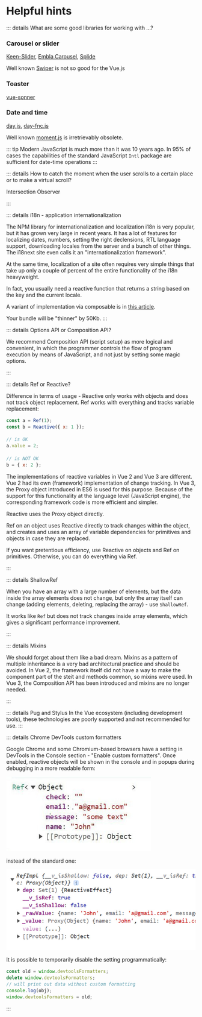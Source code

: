 # Helpful hints

::: details What are some good libraries for working with ...?

### Carousel or slider

[Keen-Slider](https://keen-slider.io/), [Embla Carousel](https://www.embla-carousel.com/), [Splide](https://splidejs.com/)

Well known [Swiper](https://swiperjs.com/) is not so good for the Vue.js

### Toaster

[vue-sonner](https://vue-sonner.vercel.app/)

### Date and time

[day.js](https://day.js.org/), [day-fnc.js](https://date-fns.org/)

Well known [moment.js](https://momentjs.com/) is irretrievably obsolete.

::: tip
Modern JavaScript is much more than it was 10 years ago. In 95% of cases the capabilities of the standard JavaScript `Intl` package are sufficient for date-time operations
:::

::: details How to catch the moment when the user scrolls to a certain place or to make a virtual scroll?

Intersection Observer

:::

<!-- There is only one percolation case in the triple. -->
<!-- When the classes of the component's root element are the same as the parent's classes. -->

::: details i18n - application internationalization

The NPM library for internationalization and localization i18n is very popular, but it has grown very large in recent years. It has a lot of features for localizing dates, numbers, setting the right declensions, RTL language support, downloading locales from the server and a bunch of other things. The i18next site even calls it an "internationalization framework".

At the same time, localization of a site often requires very simple things that take up only a couple of percent of the entire functionality of the i18n heavyweight.

In fact, you usually need a reactive function that returns a string based on the key and the current locale.

A variant of implementation via composable is in [this article](https://www.reddit.com/r/vuejs/comments/13omkwi/detox_for_i18n/).

Your bundle will be "thinner" by 50Kb.
:::

::: details Options API or Composition API?

We recommend Composition API (script setup) as more logical and convenient, in which the programmer controls the flow of program execution by means of JavaScript, and not just by setting some magic options.

:::

::: details Ref or Reactive?

Difference in terms of usage - Reactive only works with objects and does not track object replacement. Ref works with everything and tracks variable replacement:

```js
const a = Ref(1);
const b = Reactive({ x: 1 });

// is OK
a.value = 2;

// is NOT OK
b = { x: 2 };
```

The implementations of reactive variables in Vue 2 and Vue 3 are different. Vue 2 had its own (framework) implementation of change tracking. In Vue 3, the Proxy object introduced in ES6 is used for this purpose. Because of the support for this functionality at the language level (JavaScript engine), the corresponding framework code is more efficient and simpler.

Reactive uses the Proxy object directly.

Ref on an object uses Reactive directly to track changes within the object, and creates and uses an array of variable dependencies for primitives and objects in case they are replaced.

If you want pretentious efficiency, use Reactive on objects and Ref on primitives. Otherwise, you can do everything via Ref.

:::

::: details ShallowRef

When you have an array with a large number of elements, but the data inside the array elements does not change, but only the array itself can change (adding elements, deleting, replacing the array) - use `ShallowRef`.

It works like `Ref` but does not track changes inside array elements, which gives a significant performance improvement.

:::

::: details Mixins

We should forget about them like a bad dream. Mixins as a pattern of multiple inheritance is a very bad architectural practice and should be avoided. In Vue 2, the framework itself did not have a way to make the component part of the steit and methods common, so mixins were used. In Vue 3, the Composition API has been introduced and mixins are no longer needed.

:::

::: details Pug and Stylus
In the Vue ecosystem (including development tools), these technologies are poorly supported and not recommended for use.
:::

::: details Chrome DevTools custom formatters

Google Chrome and some Chromium-based browsers have a setting in DevTools in the Console section - "Enable custom formatters". Once enabled, reactive objects will be shown in the console and in popups during debugging in a more readable form:

![image](/images/faq/chrome-formatter-1.jpg)

instead of the standard one:

![image](/images/faq/chrome-formatter-2.jpg)

It is possible to temporarily disable the setting programmatically:

```js
const old = window.devtoolsFormatters;
delete window.devtoolsFormatters;
// will print out data without custom formatting
console.log(obj);
window.devtoolsFormatters = old;
```
:::
